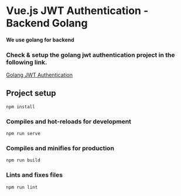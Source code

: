 # Vue.js JWT Authentication - Backend Golang
#### We use golang for backend

### Check & setup the golang jwt authentication project in the following link.
[Golang JWT Authentication](https://github.com/RakibSiddiquee/golang-jwt-auth) 

## Project setup
```
npm install
```

### Compiles and hot-reloads for development
```
npm run serve
```

### Compiles and minifies for production
```
npm run build
```

### Lints and fixes files
```
npm run lint
```
